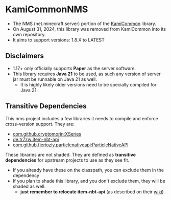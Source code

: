 # KamiCommonNMS
- The NMS (net.minecraft.server) portion of the [KamiCommon](https://github.com/Jake-Moore/KamiCommon) library.
- On August 31, 2024, this library was removed from KamiCommon into its own repository.
- It aims to support versions: 1.8.X to LATEST

## Disclaimers
- 1.17+ only officially supports **Paper** as the server software.
- This library requires **Java 21** to be used, as such any version of server jar must be runnable on Java 21 as well.
  - It is highly likely older versions need to be specially compiled for Java 21.

## Transitive Dependencies
This nms project includes a few libraries it needs to compile and enforce cross-version support. They are:
- [com.github.cryptomorin:XSeries](https://github.com/CryptoMorin/XSeries)
- [de.tr7zw:item-nbt-api](https://github.com/tr7zw/Item-NBT-API)
- [com.github.fierioziy.particlenativeapi:ParticleNativeAPI](https://github.com/Fierioziy/ParticleNativeAPI)

These libraries are not shaded. They are defined as **transitive dependencies** for upstream projects to use as they see fit.
- If you already have these on the classpath, you can exclude them in the dependency
- If you plan to shade this library, and you don't exclude them, they will be shaded as well.
  - **just remember to relocate item-nbt-api** (as described on their [wiki](https://github.com/tr7zw/Item-NBT-API/wiki/Using-Gradle#option-2-shading-the-nbt-api-into-your-plugin))